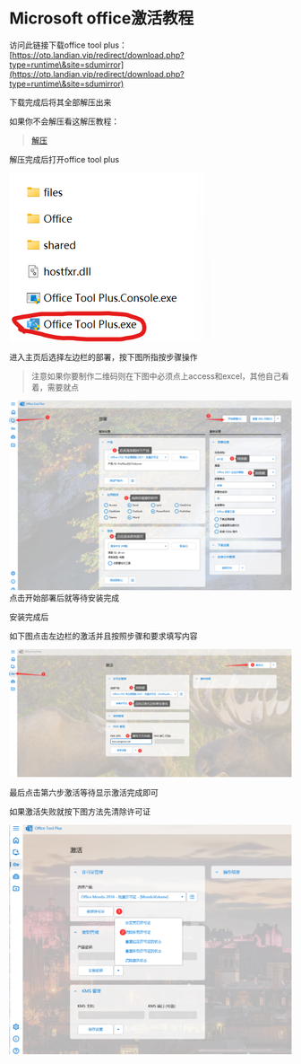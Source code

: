 # Microsoft office激活教程

访问此链接下载office tool plus：[https://otp.landian.vip/redirect/download.php?type=runtime\&site=sdumirror](https://otp.landian.vip/redirect/download.php?type=runtime\&site=sdumirror)

下载完成后将其全部解压出来

如果你不会解压看这解压教程：

> [解压](../wiki-zhu-ye/jieya.md)

解压完成后打开office tool plus

![](<../.gitbook/assets/image (194).png>)

进入主页后选择左边栏的部署，按下图所指按步骤操作
> 注意如果你要制作二维码则在下图中必须点上access和excel，其他自己看着，需要就点

![](<../.gitbook/assets/8_RCP)CUUX8NZF@)A6S9MC3.png>)
点击开始部署后就等待安装完成

安装完成后

如下图点击左边栏的激活并且按照步骤和要求填写内容

![](<../.gitbook/assets/3GE3.png>)

最后点击第六步激活等待显示激活完成即可

如果激活失败就按下图方法先清除许可证

![](<../.gitbook/assets/image (200).png>)
